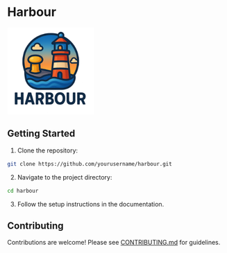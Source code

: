 # Harbour

<img src="assets/logo.png" width="200px" alt="Harbour Logo" />

## Getting Started

1. Clone the repository:

```bash
git clone https://github.com/yourusername/harbour.git
```

2. Navigate to the project directory:

```bash
cd harbour
```

3. Follow the setup instructions in the documentation.

## Contributing

Contributions are welcome! Please see [CONTRIBUTING.md](CONTRIBUTING.md) for guidelines.
